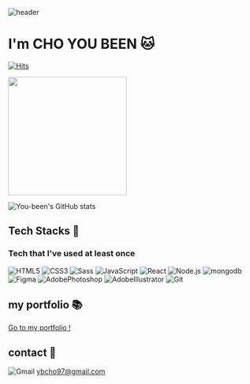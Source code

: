 ![header](https://capsule-render.vercel.app/api?type=waving&color=F3C5C5&height=200&section=header&text=Hi%20there%20👋&Size=30&animation=blinking&fontSize=50&fontColor=DDDDDD&fontAlign=70&stroke=000000&strokeWidth=2)

<!--### Hi there 👋-->
# I'm CHO YOU BEEN 🐱
[![Hits](https://hits.seeyoufarm.com/api/count/incr/badge.svg?url=https%3A%2F%2Fgithub.com%2Fyou-been&count_bg=%23DB88A5&title_bg=%23BA6382&icon=&icon_color=%23FFCCCC&title=hits&edge_flat=false)](https://hits.seeyoufarm.com)  

<img src="https://github.com/you-been/you-been/assets/142865292/e08d381a-39bb-408d-a419-3df805f7c84e" width="240" height="240">


![You-been's GitHub stats](https://github-readme-stats.vercel.app/api?username=You-been&show_icons=true&theme=dracula)

## Tech Stacks 💪
### Tech that I've used at least once
![HTML5](https://img.shields.io/badge/HTML5-E34F26.svg?&style=for-the-badge&logo=HTML5&logoColor=white)
![CSS3](https://img.shields.io/badge/CSS3-1572B6.svg?&style=for-the-badge&logo=CSS3&logoColor=white)
![Sass](https://img.shields.io/badge/Sass-CC6699.svg?&style=for-the-badge&logo=Sass&logoColor=white)
![JavaScript](https://img.shields.io/badge/JavaScript-F7DF1E.svg?&style=for-the-badge&logo=JavaScript&logoColor=white)
![React](https://img.shields.io/badge/React-61DAFB.svg?&style=for-the-badge&logo=React&logoColor=white)
![Node.js](https://img.shields.io/badge/Node.js-339933.svg?&style=for-the-badge&logo=Node.js&logoColor=white)
![mongodb](https://img.shields.io/badge/mongodb-47A248.svg?&style=for-the-badge&logo=mongodb&logoColor=white)
![Figma](https://img.shields.io/badge/Figma-F24E1E.svg?&style=for-the-badge&logo=Figma&logoColor=white)
![AdobePhotoshop](https://img.shields.io/badge/Adobe%20Photoshop-31A8FF.svg?&style=for-the-badge&logo=AdobePhotoshop&logoColor=white)
![AdobeIllustrator](https://img.shields.io/badge/Adobe%20Illustrator-FF9A00.svg?&style=for-the-badge&logo=AdobeIllustrator&logoColor=white)
![Git](https://img.shields.io/badge/Git-F05032.svg?&style=for-the-badge&logo=Git&logoColor=white)

## my portfolio 📚
<a href="https://you-been.github.io/Youbeen-Portfolio/" target="_blank">Go to my portfolio !</a>

## contact 📧
![Gmail](https://img.shields.io/badge/Gmail-EA4335.svg?&style=for-the-badge&logo=Gmail&logoColor=white) ybcho97@gmail.com
